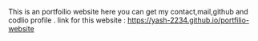 This is an portfoilio website here you can get my contact,mail,github and codlio profile .
link for this website : https://yash-2234.github.io/portfilio-website
